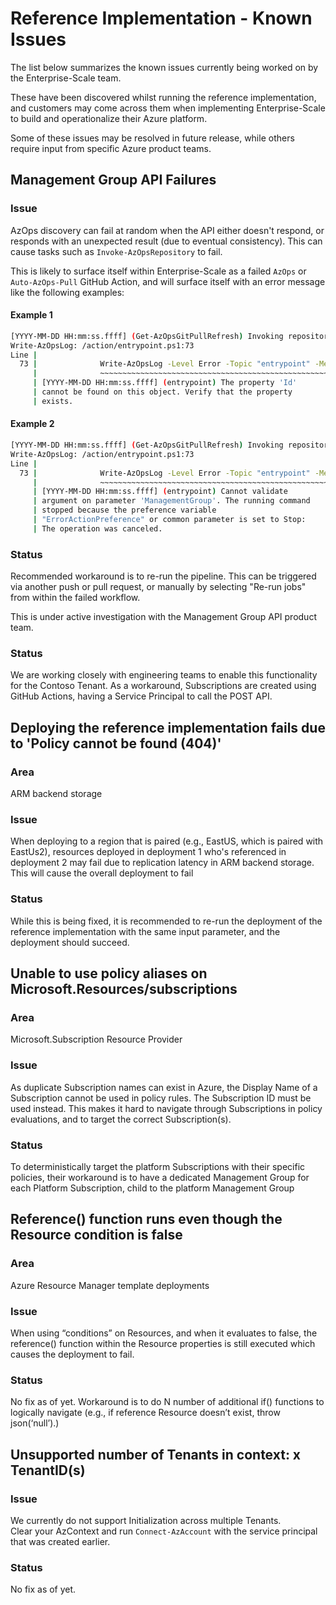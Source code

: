 # Reference Implementation - Known Issues

The list below summarizes the known issues currently being worked on by the Enterprise-Scale team.

These have been discovered whilst running the reference implementation, and customers may come across them when implementing Enterprise-Scale to build and operationalize their Azure platform.

Some of these issues may be resolved in future release, while others require input from specific Azure product teams.

##  Management Group API Failures

### Issue
AzOps discovery can fail at random when the API either doesn't respond, or responds with an unexpected result (due to eventual consistency). This can cause tasks such as `Invoke-AzOpsRepository` to fail.

This is likely to surface itself within Enterprise-Scale as a failed `AzOps` or `Auto-AzOps-Pull` GitHub Action, and will surface itself with an error message like the following examples:

#### Example 1
```bash
[YYYY-MM-DD HH:mm:ss.ffff] (Get-AzOpsGitPullRefresh) Invoking repository initialization
Write-AzOpsLog: /action/entrypoint.ps1:73
Line |
  73 |              Write-AzOpsLog -Level Error -Topic "entrypoint" -Message  …
     |              ~~~~~~~~~~~~~~~~~~~~~~~~~~~~~~~~~~~~~~~~~~~~~~~~~~~~~~~~~
     | [YYYY-MM-DD HH:mm:ss.ffff] (entrypoint) The property 'Id'
     | cannot be found on this object. Verify that the property
     | exists.
```

#### Example 2
```bash
[YYYY-MM-DD HH:mm:ss.ffff] (Get-AzOpsGitPullRefresh) Invoking repository initialization
Write-AzOpsLog: /action/entrypoint.ps1:73
Line |
  73 |              Write-AzOpsLog -Level Error -Topic "entrypoint" -Message  …
     |              ~~~~~~~~~~~~~~~~~~~~~~~~~~~~~~~~~~~~~~~~~~~~~~~~~~~~~~~~~
     | [YYYY-MM-DD HH:mm:ss.ffff] (entrypoint) Cannot validate
     | argument on parameter 'ManagementGroup'. The running command
     | stopped because the preference variable
     | "ErrorActionPreference" or common parameter is set to Stop:
     | The operation was canceled.
```

### Status
Recommended workaround is to re-run the pipeline. This can be triggered via another push or pull request, or manually by selecting "Re-run jobs" from within the failed workflow.

This is under active investigation with the Management Group API product team.

### Status
We are working closely with engineering teams to enable this functionality for the Contoso Tenant. As a workaround, Subscriptions are created using GitHub Actions, having a Service Principal to call the POST API.

## Deploying the reference implementation fails due to 'Policy <name> cannot be found (404)'

### Area
ARM backend storage

### Issue
When deploying to a region that is paired (e.g., EastUS, which is paired with EastUs2), resources deployed in deployment 1 who's referenced in deployment 2 may fail due to replication latency in ARM backend storage. This will cause the overall deployment to fail

### Status
While this is being fixed, it is recommended to re-run the deployment of the reference implementation with the same input parameter, and the deployment should succeed.

## Unable to use policy aliases on Microsoft.Resources/subscriptions

### Area
Microsoft.Subscription Resource Provider

### Issue
As duplicate Subscription names can exist in Azure, the Display Name of a Subscription cannot be used in policy rules. The Subscription ID must be used instead. This makes it hard to navigate through Subscriptions in policy evaluations, and to target the correct Subscription(s).

### Status
To deterministically target the platform Subscriptions with their specific policies, their workaround is to have a dedicated Management Group for each Platform Subscription, child to the platform Management Group

## Reference() function runs even though the Resource condition is false

### Area
Azure Resource Manager template deployments

### Issue
When using “conditions” on Resources, and when it evaluates to false, the reference() function within the Resource properties is still executed which causes the deployment to fail.

### Status
No fix as of yet. Workaround is to do N number of additional if() functions to logically navigate (e.g., if reference Resource doesn’t exist, throw json(‘null’).)

## Unsupported number of Tenants in context: x TenantID(s)

### Issue
We currently do not support Initialization across multiple Tenants. <br>Clear your AzContext and run `Connect-AzAccount` with the service principal that was created earlier.

### Status
No fix as of yet.
